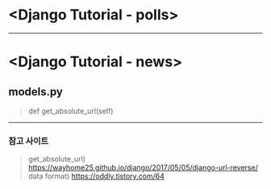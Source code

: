 # <Django Tutorial - polls>
<hr>

# <Django Tutorial - news>
## models.py
> def get_absolute_url(self)<br>
<hr>

### 참고 사이트
>get_absolute_url) https://wayhome25.github.io/django/2017/05/05/django-url-reverse/
>data format) https://oddly.tistory.com/64
  
